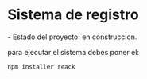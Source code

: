 <h1> Sistema de registro</h1>
- Estado del proyecto: en construccion.

para ejecutar el sistema debes poner el:

```npm installer reack```

